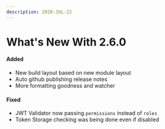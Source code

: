 ```yaml
---
description: 2020-JUL-22
---
```


# What's New With 2.6.0

#### Added

* New build layout based on new module layout
* Auto github publishing release notes
* More formatting goodness and watcher

#### Fixed

* JWT Validator now passing `permissions` instead of `roles`
* Token Storage checking was being done even if disabled

